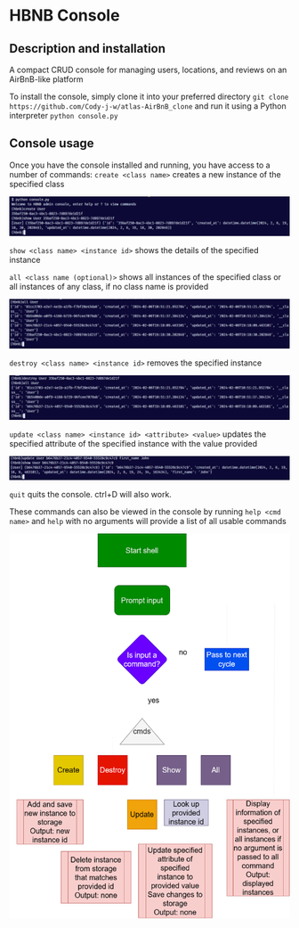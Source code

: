# HBNB Console

## Description and installation

A compact CRUD console for managing users, locations, and reviews
on an AirBnB-like platform

To install the console, simply clone it into your preferred directory
    `git clone https://github.com/Cody-j-w/atlas-AirBnB_clone`
and run it using a Python interpreter
    `python console.py`

## Console usage

Once you have the console installed and running, you have access to a number
of commands:
`create <class name>` creates a new instance of the specified class

![create command example](https://github.com/Cody-j-w/atlas-AirBnB_clone/blob/main/example_images/User_create.PNG)

`show <class name> <instance id>` shows the details of the specified instance

`all <class name (optional)>` shows all instances of the specified class
or all instances of any class, if no class name is provided

![all command example, with User specification provided](https://github.com/Cody-j-w/atlas-AirBnB_clone/blob/main/example_images/all_example.PNG)

`destroy <class name> <instance id>` removes the specified instance

![destroy command example](https://github.com/Cody-j-w/atlas-AirBnB_clone/blob/main/example_images/example_destroy.PNG)

`update <class name> <instance id> <attribute> <value>` updates the specified
attribute of the specified instance with the value provided

![update command example](https://github.com/Cody-j-w/atlas-AirBnB_clone/blob/main/example_images/update_example.PNG)

`quit` quits the console. ctrl+D will also work.

These commands can also be viewed in the console by running `help <cmd name>`
and `help` with no arguments will provide a list of all usable commands

![console behavior flowchart](https://github.com/Cody-j-w/atlas-AirBnB_clone/blob/main/console_diagram.png)
